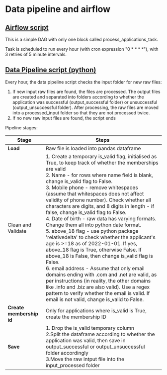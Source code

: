 # Data pipeline and airflow 

## [Airflow script](airflow_script.py)

This is a simple DAG with only one block called  process_applications_task.

Task is scheduled to run every hour (with cron expression "0 * * * *"), with 3 retries of 5 minute intervals.

## [Data Pipeline script (python)](pipeline.py)

Every hour, the data pipeline script checks the input folder for new raw files:
1. If new input raw files are found, the files are processed. The output files are created and separated into folders according to whether the application was successful (output_successful folder) or unsuccessful (output_unsuccessful folder). After processing, the raw files are moved into a processed_input folder so that they are not processed twice.
2. If no new raw input files are found, the script ends

Pipeline stages:

|**Stage**|**Steps**|
|---|---|
|**Load**| Raw file is loaded into pandas dataframe|
|Clean and Validate|1. Create a temporary is_valid flag, initialised as True, to keep track of whether the memberships are valid<br>2. Name - for rows where name field is blank, change is_valid flag to False.<br>3. Mobile phone - remove whitespaces (assume that whitespaces does not affect validity of phone number). Check whether all characters are digits, and 8 digits in length - if false, change is_valid flag to False.<br> 4. Date of birth - raw data has varying formats. Change them all into python date format.<br> 5. above_18 flag - use python package 'relativedelta' to check whether the applicant's age is >=18 as of 2022-01-01. If yes, above_18 flag is True, otherwise False. If above_18 is False, then change is_valid flag is False.<br>6. email address - Assume that only email domains ending with .com and .net are valid, as per instructions (in reality, the other domains like .info and .biz are also valid). Use a regex pattern to verify whether the email is valid. If email is not valid, change is_valid to False.|
|**Create membership id** | Only for applications where is_valid is True, create the membership ID|
|**Save**|1. Drop the is_valid temporary column<br>2.Split the dataframe according to whether the application was valid, then save in output_successful or output_unsuccessful folder accordingly <br>3.Move the raw intput file into the input_processed folder|